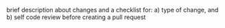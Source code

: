 brief description about changes
and a checklist for: a) type of change, and b) self code review before creating a pull
request
